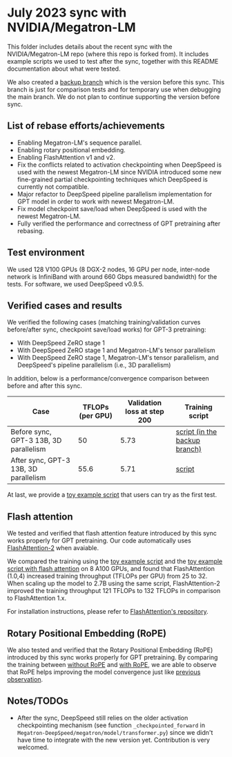 # July 2023 sync with NVIDIA/Megatron-LM
This folder includes details about the recent sync with the NVIDIA/Megatron-LM repo (where this repo is forked from). It includes example scripts we used to test after the sync, together with this README documentation about what were tested.

We also created a [backup branch](https://github.com/microsoft/Megatron-DeepSpeed/tree/before_rebase) which is the version before this sync. This branch is just for comparison tests and for temporary use when debugging the main branch. We do not plan to continue supporting the version before sync.

## List of rebase efforts/achievements
* Enabling Megatron-LM's sequence parallel.
* Enabling rotary positional embedding.
* Enabling FlashAttention v1 and v2.
* Fix the conflicts related to activation checkpointing when DeepSpeed is used with the newest Megatron-LM since NVIDIA introduced some new fine-grained partial checkpointing techniques which DeepSpeed is currently not compatible.
* Major refactor to DeepSpeed pipeline parallelism implementation for GPT model in order to work with newest Megatron-LM.
* Fix model checkpoint save/load when DeepSpeed is used with the newest Megatron-LM.
* Fully verified the performance and correctness of GPT pretraining after rebasing.

## Test environment
We used 128 V100 GPUs (8 DGX-2 nodes, 16 GPU per node, inter-node network is InfiniBand with around 660 Gbps measured bandwidth) for the tests. For software, we used DeepSpeed v0.9.5.

## Verified cases and results
We verified the following cases (matching training/validation curves before/after sync, checkpoint save/load works) for GPT-3 pretraining:

* With DeepSpeed ZeRO stage 1
* With DeepSpeed ZeRO stage 1 and Megatron-LM's tensor parallelism
* With DeepSpeed ZeRO stage 1, Megatron-LM's tensor parallelism, and DeepSpeed's pipeline parallelism (i.e., 3D parallelism)

In addition, below is a performance/convergence comparison between before and after this sync.

| Case | TFLOPs (per GPU) | Validation loss at step 200 | Training script |
| ---- | ---------------- | --------------------------- | --------------- |
| Before sync, GPT-3 13B, 3D parallelism | 50 | 5.73 | [script (in the backup branch)](https://github.com/microsoft/Megatron-DeepSpeed/blob/before_rebase/examples/before_rebase_test/ds_pretrain_gpt_13B.sh) |
| After sync, GPT-3 13B, 3D parallelism | 55.6 | 5.71 | [script](ds_pretrain_gpt_13B.sh) |

At last, we provide a [toy example script](ds_pretrain_gpt_125M.sh) that users can try as the first test.

## Flash attention
We tested and verified that flash attention feature introduced by this sync works properly for GPT pretraining. 
Our code automatically uses [FlashAttention-2](https://github.com/Dao-AILab/flash-attention) when avaiable.

We compared the training using the [toy example script](ds_pretrain_gpt_125M.sh) and the [toy example script with flash attention](ds_pretrain_gpt_125M_flashattn.sh) on 8 A100 GPUs, and found that FlashAttention (1.0,4) increased training throughput (TFLOPs per GPU) from 25 to 32. When scaling up the model to 2.7B using the same script, FlashAttention-2 improved the training throughput 121 TFLOPs to 132 TFLOPs in comparison to FlashAttention 1.x.

For installation instructions, please refer to [FlashAttention's repository](https://github.com/Dao-AILab/flash-attention).

## Rotary Positional Embedding (RoPE)
We also tested and verified that the Rotary Positional Embedding (RoPE) introduced by this sync works properly for GPT pretraining. By comparing the training between [without RoPE](ds_pretrain_gpt_1.3B.sh) and [with RoPE](ds_pretrain_gpt_1.3B_rope.sh), we are able to observe that RoPE helps improving the model convergence just like [previous observation](https://blog.eleuther.ai/rotary-embeddings/).

## Notes/TODOs
* After the sync, DeepSpeed still relies on the older activation checkpointing mechanism (see function ```_checkpointed_forward``` in ```Megatron-DeepSpeed/megatron/model/transformer.py```) since we didn't have time to integrate with the new version yet. Contribution is very welcomed.
